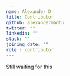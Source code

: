 ```yaml
---
name: Alexander D
title: Contributor
github: alexandermadhu
twitter: ""
linkedin: ""
slack: ""
joining_date: ""
role : contributor
---
```


Still waiting for this
